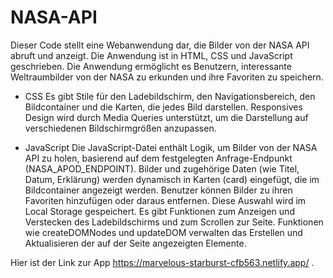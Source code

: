 # NASA-API

Dieser Code stellt eine Webanwendung dar, die Bilder von der NASA API abruft und anzeigt. Die Anwendung ist in HTML, CSS und JavaScript geschrieben.
Die Anwendung ermöglicht es Benutzern, interessante Weltraumbilder von der NASA zu erkunden und ihre Favoriten zu speichern. 

- CSS
Es gibt Stile für den Ladebildschirm, den Navigationsbereich, den Bildcontainer und die Karten, die jedes Bild darstellen.
Responsives Design wird durch Media Queries unterstützt, um die Darstellung auf verschiedenen Bildschirmgrößen anzupassen.

- JavaScript
Die JavaScript-Datei enthält Logik, um Bilder von der NASA API zu holen, basierend auf dem festgelegten Anfrage-Endpunkt (NASA_APOD_ENDPOINT).
Bilder und zugehörige Daten (wie Titel, Datum, Erklärung) werden dynamisch in Karten (card) eingefügt, die im Bildcontainer angezeigt werden.
Benutzer können Bilder zu ihren Favoriten hinzufügen oder daraus entfernen. Diese Auswahl wird im Local Storage gespeichert.
Es gibt Funktionen zum Anzeigen und Verstecken des Ladebildschirms und zum Scrollen zur Seite.
Funktionen wie createDOMNodes und updateDOM verwalten das Erstellen und Aktualisieren der auf der Seite angezeigten Elemente.

Hier ist der Link zur App https://marvelous-starburst-cfb563.netlify.app/ .
